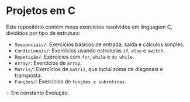 # Projetos em C

Este repositório contém meus exercícios resolvidos em linguagem C, divididos por tipo de estrutura:

- `Sequenciais/`: Exercícios básicos de entrada, saída e cálculos simples.
- `Condicionais/`: Exercícios usando estruturas `if`, `else` e `switch`.
- `Repetição/`: Exercícios com `for`, `while` e `do while`.
-  `Array/`: Exercícios de `array`.
-  `Matriz/`: Exercícios de `matriz`, que inclui soma de diagonais e transposta.
-  `Funções/`: Exercícios de `funções e subrotinas`.



💡 Em constante Evolução.
